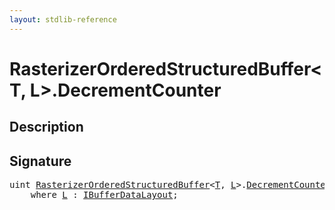 ```yaml
---
layout: stdlib-reference
---
```


# RasterizerOrderedStructuredBuffer\<T, L\>\.DecrementCounter

## Description





## Signature 

<pre>
<span class="code_keyword">uint</span> <a href="/stdlib-reference/types/RasterizerOrderedStructuredBuffer/index" class="code_type">RasterizerOrderedStructuredBuffer</a>&lt;<a href="/stdlib-reference/types/RasterizerOrderedStructuredBuffer/index#typeparam-T" class="code_type">T</a>, <a href="/stdlib-reference/types/RasterizerOrderedStructuredBuffer/index#typeparam-L" class="code_type">L</a>&gt;.<a href="/stdlib-reference/types/RasterizerOrderedStructuredBuffer/DecrementCounter">DecrementCounter</a>()
    <span class='code_keyword'>where</span> <a href="/stdlib-reference/types/RasterizerOrderedStructuredBuffer/index#typeparam-L" class="code_type">L</a> : <a href="/stdlib-reference/interfaces/IBufferDataLayout/index">IBufferDataLayout</a>;

</pre>

